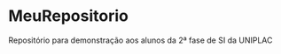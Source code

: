 MeuRepositorio
==============

Repositório para demonstração aos alunos da 2ª fase de SI da UNIPLAC
